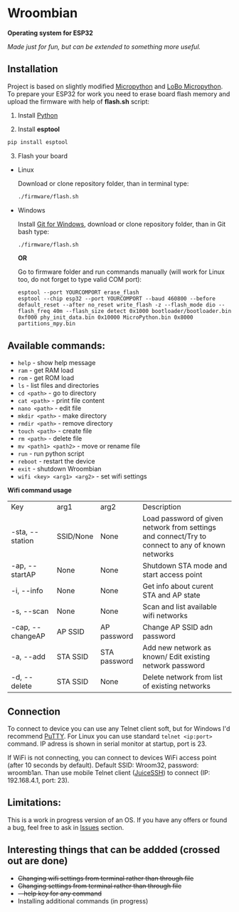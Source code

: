 # Wroombian

<strong>Operating system for ESP32</strong>

*Made just for fun, but can be extended to something more useful.*
## Installation
Project is based on slightly modified <a href="https://micropython.org/">Micropython</a> and <a href="https://github.com/loboris/MicroPython_ESP32_psRAM_LoBo">LoBo Micropython</a>. 
To prepare your ESP32 for work you need to erase board flash memory and upload the firmware with help of **flash.sh** script:

1. Install <a href="https://python.org">Python</a>

2. Install **esptool**
``` bash
pip install esptool
```
3. Flash your board
- Linux

  Download or clone repository folder, than in terminal type:
  ``` bash
  ./firmware/flash.sh
  ```
- Windows

  Install <a href="https://git-scm.com/download/win">Git for Windows</a>, download or clone repository folder, than in Git bash type:
  ``` bash
  ./firmware/flash.sh
  ```
  **OR**
  
  Go to firmware folder and run commands manually (will work for Linux too, do not forget to type valid COM port):
  ```
  esptool --port YOURCOMPORT erase_flash
  esptool --chip esp32 --port YOURCOMPORT --baud 460800 --before default_reset --after no_reset write_flash -z --flash_mode dio --flash_freq 40m --flash_size detect 0x1000 bootloader/bootloader.bin 0xf000 phy_init_data.bin 0x10000 MicroPython.bin 0x8000 partitions_mpy.bin
  ```

## Available commands: 
- `help` - show help message
- `ram` - get RAM load
- `rom` - get ROM load
- `ls` - list files and directories
- `cd <path>` - go to directory
- `cat <path>` - print file content
- `nano <path>` - edit file
- `mkdir <path>` - make directory
- `rmdir <path>` - remove directory
- `touch <path>` - create file
- `rm <path>` - delete file
- `mv <path1> <path2>` - move or rename file
- `run` - run python script
- `reboot` - restart the device
- `exit` - shutdown Wroombian
- `wifi <key> <arg1> <arg2>` - set wifi settings
  
**Wifi command usage**
  <table>
    <tr><td>Key</td>                 <td>arg1</td>            <td>arg2</td>              <td>Description</td></tr>
    <tr><td>-sta, --station</td>     <td>SSID/None</td>       <td>None</td>              <td>Load password of given network from settings and connect/Try to connect to any of known networks</td></tr>
    <tr><td>-ap, --startAP</td>      <td>None</td>            <td>None</td>              <td>Shutdown STA mode and start access point</td></tr>  
    <tr><td>-i, --info</td>          <td>None</td>            <td>None</td>              <td>Get info about curent STA and AP state</td></tr>  
    <tr><td>-s, --scan</td>          <td>None</td>            <td>None</td>              <td>Scan and list available wifi networks</td></tr>  
    <tr><td>-cap, --changeAP</td>    <td>AP SSID</td>         <td>AP password</td>       <td>Change AP SSID adn password</td></tr>  
    <tr><td>-a, --add</td>           <td>STA SSID</td>        <td>STA password</td>      <td>Add new network as known/ Edit existing network password</td></tr>  
    <tr><td>-d, --delete</td>        <td>STA SSID</td>        <td>None</td>              <td>Delete network from list of existing networks</td></tr>  
  </table>

## Connection
To connect to device you can use any Telnet client soft, but for Windows I'd recommend <a href="https://www.putty.org/">PuTTY</a>. For Linux you can use standard `telnet <ip:port>` command. IP adress is shown in serial monitor at startup, port is 23. 

If WiFi is not connecting, you can connect to devices WiFi access point (after 10 seconds by default). Default SSID: Wroom32, password: wroomb1an. Than use mobile Telnet client (<a href="https://play.google.com/store/apps/details?id=com.sonelli.juicessh&hl=ru">JuiceSSH</a>) to connect (IP: 192.168.4.1, port: 23).

## Limitations: 
This is a work in progress version of an OS. If you have any offers or found a bug, feel free to ask in <a href="https://github.com/Isopodus/Wroombian/issues">Issues</a> section.

## Interesting things that can be addded (crossed out are done)
- ~~Changing wifi settings from terminal rather than through file~~
- ~~Changing settings from terminal rather than through file~~
- ~~--help key for any command~~
- Installing additional commands (in progress)
